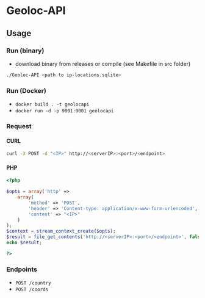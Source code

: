 # Geoloc-API

## Usage

### Run (binary)

- download binary from releases or compile (see Makefile in src folder)
```bash
./Geoloc-API <path to ip-locations.sqlite>
```

### Run (Docker)

- `docker build . -t geolocapi`
- `docker run -d -p 9001:9001 geolocapi`

### Request
#### CURL
```bash
curl -X POST -d "<IP>" http://<serverIP>:<port>/<endpoint>
```

#### PHP
```php
<?php

$opts = array('http' =>
    array(
        'method' => 'POST',
        'header' => 'Content-type: application/x-www-form-urlencoded',
        'content' => "<IP>"
    )
);
$context = stream_context_create($opts);
$result = file_get_contents('http://<serverIP>:<port>/<endpoint>', false, $context);
echo $result;

?>
```

### Endpoints
- `POST /country`
- `POST /coords`
